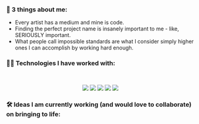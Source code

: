 ### 👋 3 things about me:
- Every artist has a medium and mine is code.
- Finding the perfect project name is insanely important to me - like, SERIOUSLY important.
- What people call impossible standards are what I consider simply higher ones I can accomplish by working hard enough.

### 👩‍💻 Technologies I have worked with:
<br>

<p align="center">
  <img src="https://skillicons.dev/icons?i=azure,aws,gcp,cloudflare,prometheus,grafana,docker,kubernetes,jenkins,terraform,linux,nginx" />
  <img src="https://skillicons.dev/icons?i=java,go,cs,dotnet,rust,py,latex,php" />
  <img src="https://skillicons.dev/icons?i=flutter,firebase,materialui,html,css,js,nodejs,react" />
  <img src="https://skillicons.dev/icons?i=mongodb,mysql,postgres" />
  <img src="https://skillicons.dev/icons?i=kali,postman,figma" />
</p>

### 🛠️ Ideas I am currently working (and would love to collaborate) on bringing to life:
